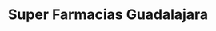 ---
title: "Super Farmacias Guadalajara"
url: /ocotlan/super-farmacias-guadalajara/
shop: farmacia
---